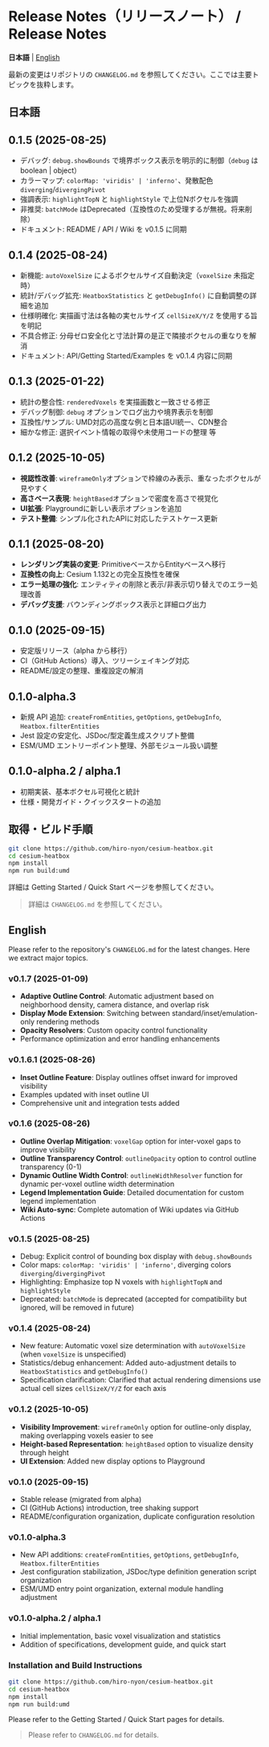 # Release Notes（リリースノート） / Release Notes

**日本語** | [English](#english)

最新の変更はリポジトリの `CHANGELOG.md` を参照してください。ここでは主要トピックを抜粋します。

## 日本語

## 0.1.5 (2025-08-25)
- デバッグ: `debug.showBounds` で境界ボックス表示を明示的に制御（`debug` は boolean | object）
- カラーマップ: `colorMap: 'viridis' | 'inferno'`、発散配色 `diverging`/`divergingPivot`
- 強調表示: `highlightTopN` と `highlightStyle` で上位Nボクセルを強調
- 非推奨: `batchMode` はDeprecated（互換性のため受理するが無視。将来削除）
- ドキュメント: README / API / Wiki を v0.1.5 に同期

## 0.1.4 (2025-08-24)
- 新機能: `autoVoxelSize` によるボクセルサイズ自動決定（`voxelSize` 未指定時）
- 統計/デバッグ拡充: `HeatboxStatistics` と `getDebugInfo()` に自動調整の詳細を追加
- 仕様明確化: 実描画寸法は各軸の実セルサイズ `cellSizeX/Y/Z` を使用する旨を明記
- 不具合修正: 分母ゼロ安全化と寸法計算の是正で隣接ボクセルの重なりを解消
- ドキュメント: API/Getting Started/Examples を v0.1.4 内容に同期

## 0.1.3 (2025-01-22)
- 統計の整合性: `renderedVoxels` を実描画数と一致させる修正
- デバッグ制御: `debug` オプションでログ出力や境界表示を制御
- 互換性/サンプル: UMD対応の高度な例と日本語UI統一、CDN整合
- 細かな修正: 選択イベント情報の取得や未使用コードの整理 等

## 0.1.2 (2025-10-05)
- **視認性改善**: `wireframeOnly`オプションで枠線のみ表示、重なったボクセルが見やすく
- **高さベース表現**: `heightBased`オプションで密度を高さで視覚化
- **UI拡張**: Playgroundに新しい表示オプションを追加
- **テスト整備**: シンプル化されたAPIに対応したテストケース更新

## 0.1.1 (2025-08-20)
- **レンダリング実装の変更**: PrimitiveベースからEntityベースへ移行
- **互換性の向上**: Cesium 1.132との完全互換性を確保
- **エラー処理の強化**: エンティティの削除と表示/非表示切り替えでのエラー処理改善
- **デバッグ支援**: バウンディングボックス表示と詳細ログ出力

## 0.1.0 (2025-09-15)
- 安定版リリース（alpha から移行）
- CI（GitHub Actions）導入、ツリーシェイキング対応
- README/設定の整理、重複設定の解消

## 0.1.0-alpha.3
- 新規 API 追加: `createFromEntities`, `getOptions`, `getDebugInfo`, `Heatbox.filterEntities`
- Jest 設定の安定化、JSDoc/型定義生成スクリプト整備
- ESM/UMD エントリーポイント整理、外部モジュール扱い調整

## 0.1.0-alpha.2 / alpha.1
- 初期実装、基本ボクセル可視化と統計
- 仕様・開発ガイド・クイックスタートの追加

## 取得・ビルド手順

```bash
git clone https://github.com/hiro-nyon/cesium-heatbox.git
cd cesium-heatbox
npm install
npm run build:umd
```

詳細は Getting Started / Quick Start ページを参照してください。

> 詳細は `CHANGELOG.md` を参照してください。

## English

Please refer to the repository's `CHANGELOG.md` for the latest changes. Here we extract major topics.

### v0.1.7 (2025-01-09)
- **Adaptive Outline Control**: Automatic adjustment based on neighborhood density, camera distance, and overlap risk
- **Display Mode Extension**: Switching between standard/inset/emulation-only rendering methods  
- **Opacity Resolvers**: Custom opacity control functionality
- Performance optimization and error handling enhancements

### v0.1.6.1 (2025-08-26)
- **Inset Outline Feature**: Display outlines offset inward for improved visibility
- Examples updated with inset outline UI
- Comprehensive unit and integration tests added

### v0.1.6 (2025-08-26)
- **Outline Overlap Mitigation**: `voxelGap` option for inter-voxel gaps to improve visibility
- **Outline Transparency Control**: `outlineOpacity` option to control outline transparency (0-1)
- **Dynamic Outline Width Control**: `outlineWidthResolver` function for dynamic per-voxel outline width determination
- **Legend Implementation Guide**: Detailed documentation for custom legend implementation
- **Wiki Auto-sync**: Complete automation of Wiki updates via GitHub Actions

### v0.1.5 (2025-08-25)
- Debug: Explicit control of bounding box display with `debug.showBounds`
- Color maps: `colorMap: 'viridis' | 'inferno'`, diverging colors `diverging`/`divergingPivot`
- Highlighting: Emphasize top N voxels with `highlightTopN` and `highlightStyle`
- Deprecated: `batchMode` is deprecated (accepted for compatibility but ignored, will be removed in future)

### v0.1.4 (2025-08-24)
- New feature: Automatic voxel size determination with `autoVoxelSize` (when `voxelSize` is unspecified)
- Statistics/debug enhancement: Added auto-adjustment details to `HeatboxStatistics` and `getDebugInfo()`
- Specification clarification: Clarified that actual rendering dimensions use actual cell sizes `cellSizeX/Y/Z` for each axis

### v0.1.2 (2025-10-05)
- **Visibility Improvement**: `wireframeOnly` option for outline-only display, making overlapping voxels easier to see
- **Height-based Representation**: `heightBased` option to visualize density through height
- **UI Extension**: Added new display options to Playground

### v0.1.0 (2025-09-15)
- Stable release (migrated from alpha)
- CI (GitHub Actions) introduction, tree shaking support
- README/configuration organization, duplicate configuration resolution

### v0.1.0-alpha.3
- New API additions: `createFromEntities`, `getOptions`, `getDebugInfo`, `Heatbox.filterEntities`
- Jest configuration stabilization, JSDoc/type definition generation script organization
- ESM/UMD entry point organization, external module handling adjustment

### v0.1.0-alpha.2 / alpha.1
- Initial implementation, basic voxel visualization and statistics
- Addition of specifications, development guide, and quick start

### Installation and Build Instructions

```bash
git clone https://github.com/hiro-nyon/cesium-heatbox.git
cd cesium-heatbox
npm install
npm run build:umd
```

Please refer to the Getting Started / Quick Start pages for details.

> Please refer to `CHANGELOG.md` for details.
